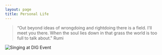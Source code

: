 ```yaml
---
layout: page
title: Personal Life
---
```


>“Out beyond ideas of wrongdoing and rightdoing there is a field. I'll meet you there. When the soul lies down in that grass the world is too full to talk about." Rumi

![Singing at DIG Event](../pictures/dig1.jpg)
